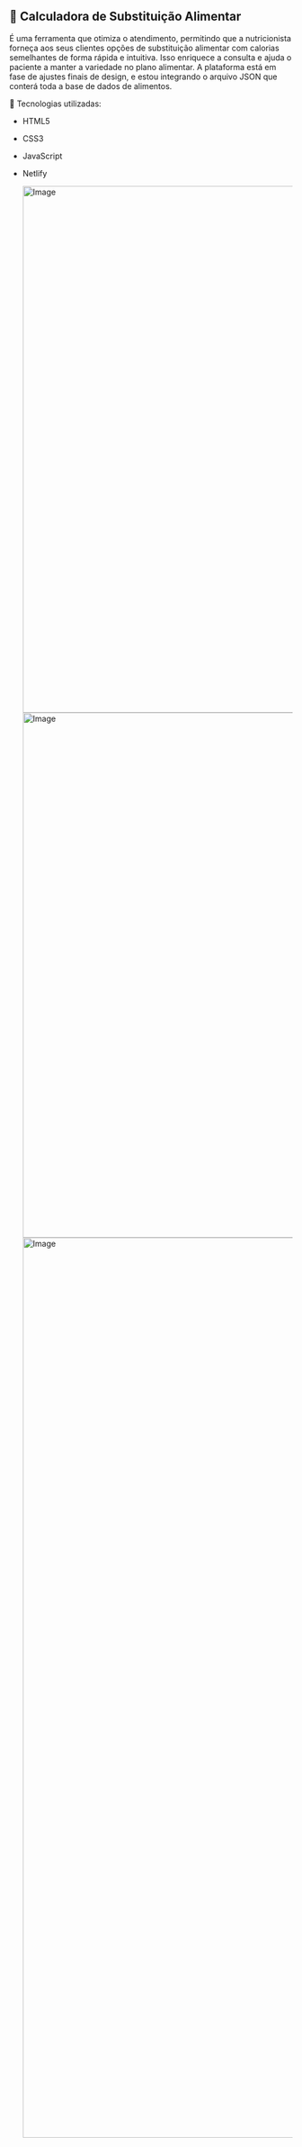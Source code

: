 ## 📝 Calculadora de Substituição Alimentar

É uma ferramenta que otimiza o atendimento, permitindo que a nutricionista forneça aos seus clientes opções de substituição alimentar com calorias semelhantes de forma rápida e intuitiva. Isso enriquece a consulta e ajuda o paciente a manter a variedade no plano alimentar.
A plataforma está em fase de ajustes finais de design, e estou integrando o arquivo JSON que conterá toda a base de dados de alimentos.

🚀 Tecnologias utilizadas:
- HTML5
- CSS3
- JavaScript
- Netlify

  <img width="1894" height="936" alt="Image" src="https://github.com/user-attachments/assets/42759076-024f-4974-870f-4bd8b8b4ebfa" />
  <img width="1055" height="933" alt="Image" src="https://github.com/user-attachments/assets/b2915f4c-b21d-4a3e-bd7d-60a95a11cb6c" />
  <img width="739" height="1600" alt="Image" src="https://github.com/user-attachments/assets/3ad9def8-802b-4e8e-80de-2f4e70780eae" />
